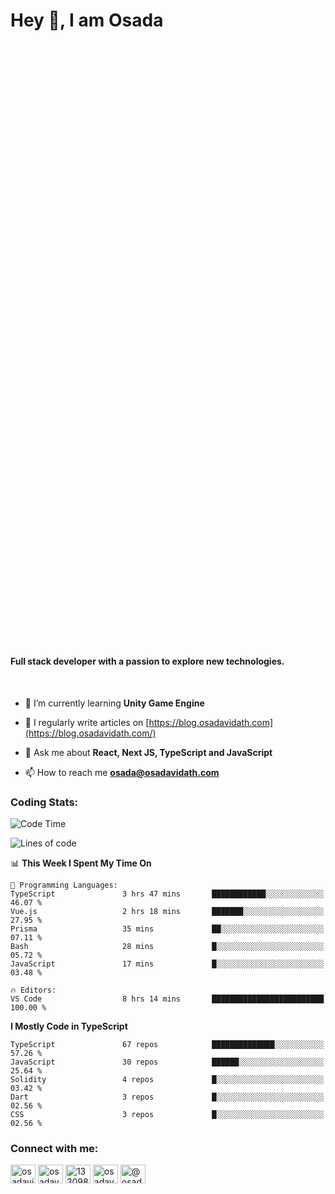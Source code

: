 <h1>Hey 👋, I am Osada</h1>
<h4 style="margin-top: 1000px;">Full stack developer with a passion to explore new technologies.</h4>

</br>

- 🌱 I’m currently learning **Unity Game Engine**

- 📝 I regularly write articles on [https://blog.osadavidath.com](https://blog.osadavidath.com/)

- 💬 Ask me about **React, Next JS, TypeScript and JavaScript**

- 📫 How to reach me **osada@osadavidath.com**

### Coding Stats: 

<!--START_SECTION:waka-->
![Code Time](http://img.shields.io/badge/Code%20Time-1%2C497%20hrs%209%20mins-blue)

![Lines of code](https://img.shields.io/badge/From%20Hello%20World%20I%27ve%20Written-1.2%20million%20lines%20of%20code-blue)

📊 **This Week I Spent My Time On** 

```text
💬 Programming Languages: 
TypeScript               3 hrs 47 mins       ████████████░░░░░░░░░░░░░   46.07 % 
Vue.js                   2 hrs 18 mins       ███████░░░░░░░░░░░░░░░░░░   27.95 % 
Prisma                   35 mins             ██░░░░░░░░░░░░░░░░░░░░░░░   07.11 % 
Bash                     28 mins             █░░░░░░░░░░░░░░░░░░░░░░░░   05.72 % 
JavaScript               17 mins             █░░░░░░░░░░░░░░░░░░░░░░░░   03.48 % 

🔥 Editors: 
VS Code                  8 hrs 14 mins       █████████████████████████   100.00 % 
```

**I Mostly Code in TypeScript** 

```text
TypeScript               67 repos            ██████████████░░░░░░░░░░░   57.26 % 
JavaScript               30 repos            ██████░░░░░░░░░░░░░░░░░░░   25.64 % 
Solidity                 4 repos             █░░░░░░░░░░░░░░░░░░░░░░░░   03.42 % 
Dart                     3 repos             █░░░░░░░░░░░░░░░░░░░░░░░░   02.56 % 
CSS                      3 repos             █░░░░░░░░░░░░░░░░░░░░░░░░   02.56 % 
```




<!--END_SECTION:waka-->

<h3 align="left">Connect with me:</h3>
<p align="left">
<a href="https://twitter.com/osadavc" target="blank"><img align="center" src="https://raw.githubusercontent.com/rahuldkjain/github-profile-readme-generator/master/src/images/icons/Social/twitter.svg" alt="osadavidath" height="30" width="40" /></a>
<a href="https://linkedin.com/in/osadavc" target="blank"><img align="center" src="https://raw.githubusercontent.com/rahuldkjain/github-profile-readme-generator/master/src/images/icons/Social/linked-in-alt.svg" alt="osadavc" height="30" width="40" /></a>
<a href="https://stackoverflow.com/users/13309879" target="blank"><img align="center" src="https://raw.githubusercontent.com/rahuldkjain/github-profile-readme-generator/master/src/images/icons/Social/stack-overflow.svg" alt="13309879" height="30" width="40" /></a>
<a href="https://instagram.com/osadavc" target="blank"><img align="center" src="https://raw.githubusercontent.com/rahuldkjain/github-profile-readme-generator/master/src/images/icons/Social/instagram.svg" alt="osadavc" height="30" width="40" /></a>
<a href="https://hashnode.com/@osadavc" target="blank"><img align="center" src="https://raw.githubusercontent.com/danielcranney/readme-generator/main/public/icons/socials/hashnode.svg" alt="@osadavc" height="30" width="40" /></a>
</p>
